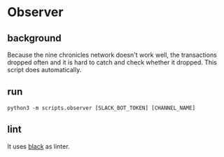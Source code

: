 # Observer

## background

Because the nine chronicles network doesn't work well, the transactions dropped often and it is hard to catch and check whether it dropped. This script does automatically.

## run

```
python3 -m scripts.observer [SLACK_BOT_TOKEN] [CHANNEL_NAME]
```

## lint

It uses [black] as linter.


[black]: https://pypi.org/project/black/
